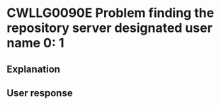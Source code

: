 # CWLLG0090E Problem finding the repository server designated user name 0: 1

## Explanation

## User response
